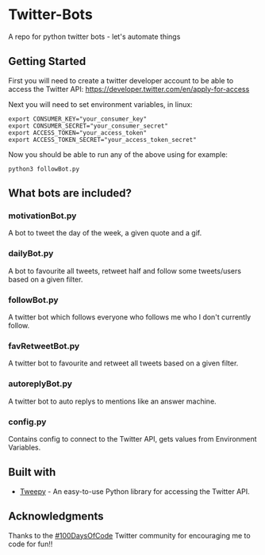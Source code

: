 # Twitter-Bots
A repo for python twitter bots - let's automate things

## Getting Started
First you will need to create a twitter developer account to be able to access 
the Twitter API: https://developer.twitter.com/en/apply-for-access

Next you will need to set environment variables, in linux:
```
export CONSUMER_KEY="your_consumer_key"
export CONSUMER_SECRET="your_consumer_secret"
export ACCESS_TOKEN="your_access_token"
export ACCESS_TOKEN_SECRET="your_access_token_secret" 
```

Now you should be able to run any of the above using for example:
```
python3 followBot.py
```

## What bots are included?

### motivationBot.py
A bot to tweet the day of the week, a given quote and a gif.

### dailyBot.py
A bot to favourite all tweets, retweet half and follow some tweets/users based 
on a given filter.

### followBot.py
A twitter bot which follows everyone who follows me who I don't currently follow.

### favRetweetBot.py
A twitter bot to favourite and retweet all tweets based on a given filter.

### autoreplyBot.py
A twitter bot to auto replys to mentions like an answer machine.

### config.py
Contains config to connect to the Twitter API, gets values from Environment 
Variables.


## Built with

* [Tweepy](https://www.tweepy.org/) - An easy-to-use Python library for 
accessing the Twitter API.

## Acknowledgments

Thanks to the [#100DaysOfCode](https://twitter.com/search?q=%23100daysOfCode&src=hashtag_click)
 Twitter community for encouraging me to code for fun!!